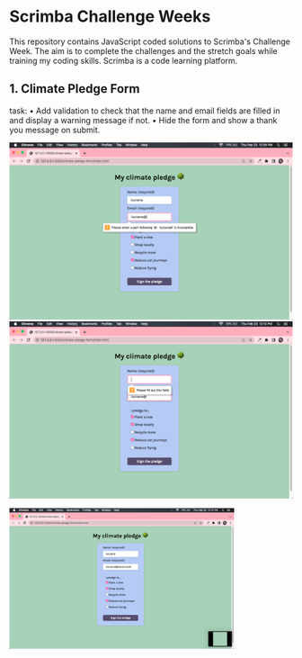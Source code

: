 # Scrimba Challenge Weeks

This repository contains JavaScript coded solutions to Scrimba's Challenge Week. The aim is to complete the challenges and the stretch goals while training my coding skills. Scrimba is a code learning platform.

## 1. Climate Pledge Form
task: 
• Add validation to check that the name and email fields are filled in and display a warning message if not.
• Hide the form and show a thank you message on submit. 

![Shows a form with the email field highlighted due to an invalid email format being entered](https://github.com/ludeoliveira/js-challenges/blob/main/imgs/1.png?raw=true)![Shows a form with the name field highlighted due to the name not being entered](https://github.com/ludeoliveira/js-challenges/blob/main/imgs/2.png?raw=true)

 <img src="https://github.com/ludeoliveira/js-challenges/blob/main/imgs/3.png?raw=true" width="400" />